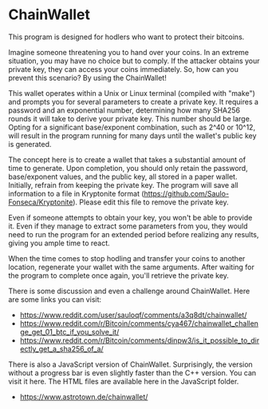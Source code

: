 # ChainWallet
This program is designed for hodlers who want to protect their bitcoins.

Imagine someone threatening you to hand over your coins. In an extreme situation, you may have no choice but to comply. If the attacker obtains your private key, they can access your coins immediately. So, how can you prevent this scenario? By using the ChainWallet!

This wallet operates within a Unix or Linux terminal (compiled with "make") and prompts you for several parameters to create a private key. It requires a password and an exponential number, determining how many SHA256 rounds it will take to derive your private key. This number should be large. Opting for a significant base/exponent combination, such as 2^40 or 10^12, will result in the program running for many days until the wallet's public key is generated.

The concept here is to create a wallet that takes a substantial amount of time to generate. Upon completion, you should only retain the password, base/exponent values, and the public key, all stored in a paper wallet. Initially, refrain from keeping the private key. The program will save all information to a file in Kryptonite format (https://github.com/Saulo-Fonseca/Kryptonite). Please edit this file to remove the private key.

Even if someone attempts to obtain your key, you won't be able to provide it. Even if they manage to extract some parameters from you, they would need to run the program for an extended period before realizing any results, giving you ample time to react.

When the time comes to stop hodling and transfer your coins to another location, regenerate your wallet with the same arguments. After waiting for the program to complete once again, you'll retrieve the private key.

There is some discussion and even a challenge around ChainWallet. Here are some links you can visit:
* https://www.reddit.com/user/sauloqf/comments/a3q8dt/chainwallet/
* https://www.reddit.com/r/Bitcoin/comments/cya467/chainwallet_challenge_get_01_btc_if_you_solve_it/
* https://www.reddit.com/r/Bitcoin/comments/dinpw3/is_it_possible_to_directly_get_a_sha256_of_a/

There is also a JavaScript version of ChainWallet. Surprisingly, the version without a progress bar is even slightly faster than the C++ version. You can visit it here. The HTML files are available here in the JavaScript folder.
* https://www.astrotown.de/chainwallet/
